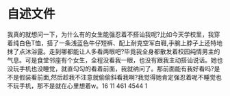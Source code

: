 # 自述文件
我真的就想问一下，为什么有的女生能强忍着不搭讪我呢?比如今天学校里，我穿着纯白色T恤，搭了一条浅蓝色牛仔短裤、配上耐克空军白鞋,手腕上脖子上还特地抹了点沐浴露。走到哪都能让人多看两眼吧?毕竟我全身都散发着校园纯情男主的气息。可是食堂邻座有个女生，全程没看我一眼，也没有跟我主动搭讪说话。她也没玩手机也没睡觉，就直勾勾的看着前面，我就纳问了。那前面能有我好看吗?是不是假装看前面,然后趁我不注意就偷偷斜看我啊?我觉得她肯定强忍着呢不睡觉也不玩手机，那不是就在心里想着w。16
11
461
4544
1

